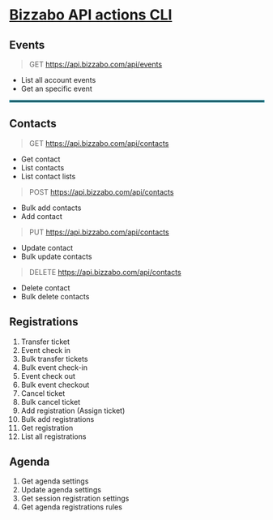 # [Bizzabo API actions CLI](https://github.com/memosk8/update-reg)

## Events 

 > GET https://api.bizzabo.com/api/events 

 - List all account events
 - Get an specific event

<hr style="border: 2px solid #2c8898">

## Contacts

 > GET https://api.bizzabo.com/api/contacts

  + Get contact
  + List contacts
  + List contact lists

 > POST https://api.bizzabo.com/api/contacts

  + Bulk add contacts
  + Add contact

 > PUT https://api.bizzabo.com/api/contacts

  + Update contact
  + Bulk update contacts

 > DELETE https://api.bizzabo.com/api/contacts

  + Delete contact
  + Bulk delete contacts

## Registrations

  01. Transfer ticket
  02. Event check in
  03. Bulk transfer tickets
  04. Bulk event check-in
  05. Event check out
  06. Bulk event checkout
  07. Cancel ticket
  08. Bulk cancel ticket
  09. Add registration (Assign ticket)
  10. Bulk add registrations
  11. Get registration
  12. List all registrations

## Agenda

  01. Get agenda settings
  02. Update agenda settings
  03. Get session registration settings
  04. Get agenda registrations rules
